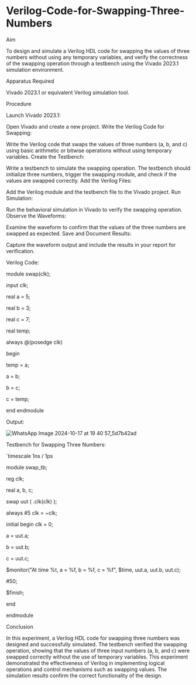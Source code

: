 # Verilog-Code-for-Swapping-Three-Numbers
Aim

To design and simulate a Verilog HDL code for swapping the values of three numbers without using any temporary variables, and verify the correctness of the swapping operation through a testbench using the Vivado 2023.1 simulation environment.

Apparatus Required

Vivado 2023.1 or equivalent Verilog simulation tool.

Procedure

Launch Vivado 2023.1:

Open Vivado and create a new project.
Write the Verilog Code for Swapping:

Write the Verilog code that swaps the values of three numbers (a, b, and c) using basic arithmetic or bitwise operations without using temporary variables.
Create the Testbench:

Write a testbench to simulate the swapping operation. The testbench should initialize three numbers, trigger the swapping module, and check if the values are swapped correctly.
Add the Verilog Files:

Add the Verilog module and the testbench file to the Vivado project.
Run Simulation:

Run the behavioral simulation in Vivado to verify the swapping operation.
Observe the Waveforms:

Examine the waveform to confirm that the values of the three numbers are swapped as expected.
Save and Document Results:

Capture the waveform output and include the results in your report for verification.

Verilog Code:

module swap(clk);

  input clk;
  
  real a = 5;
  
  real b = 3;
  
  real c = 7;
  
  real temp;
  
always @(posedge clk) 

begin

 temp = a;
 
 a = b;
 
 b = c;
 
 c = temp;
 
end endmodule

Output:

![WhatsApp Image 2024-10-17 at 19 40 57_5d7b42ad](https://github.com/user-attachments/assets/281f49ad-cd09-440f-929e-1bdba5610ed3)






Testbench for Swapping Three Numbers:

`timescale 1ns / 1ps

module swap_tb;

reg clk;

real a, b, c; 

swap uut ( .clk(clk) );

always #5 clk = ~clk; 

  initial begin clk = 0;
  
  a = uut.a;
  
  b = uut.b;
  
  c = uut.c;
  
$monitor("At time %t, a = %f, b = %f, c = %f", $time, uut.a, uut.b, uut.c);

#50;

$finish;

end 

endmodule


Conclusion

In this experiment, a Verilog HDL code for swapping three numbers was designed and successfully simulated. The testbench verified the swapping operation, showing that the values of three input numbers (a, b, and c) were swapped correctly without the use of temporary variables. This experiment demonstrated the effectiveness of Verilog in implementing logical operations and control mechanisms such as swapping values. The simulation results confirm the correct functionality of the design.
